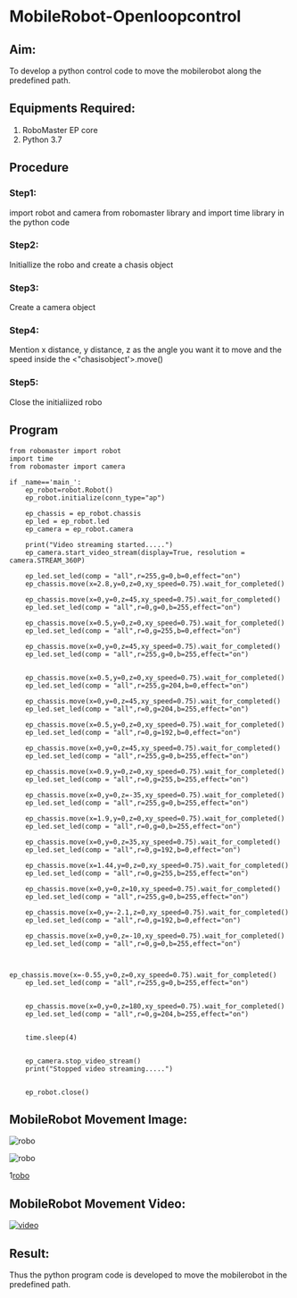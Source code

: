 # MobileRobot-Openloopcontrol
## Aim:

To develop a python control code to move the mobilerobot along the predefined path.

## Equipments Required:
1. RoboMaster EP core
2. Python 3.7

## Procedure

### Step1:

import robot and camera from robomaster library and import time library in the python code

### Step2:

Initiallize the robo and create a chasis object

 ### Step3:

Create a camera object

### Step4:

Mention x distance, y distance, z as the angle you want it to move and the speed inside the <"chasisobject'>.move() 

### Step5:

Close the initialiized robo

## Program
```
from robomaster import robot
import time
from robomaster import camera

if _name=='main_':
    ep_robot=robot.Robot()
    ep_robot.initialize(conn_type="ap")

    ep_chassis = ep_robot.chassis
    ep_led = ep_robot.led
    ep_camera = ep_robot.camera

    print("Video streaming started.....")
    ep_camera.start_video_stream(display=True, resolution = camera.STREAM_360P)

    ep_led.set_led(comp = "all",r=255,g=0,b=0,effect="on")
    ep_chassis.move(x=2.8,y=0,z=0,xy_speed=0.75).wait_for_completed()

    ep_chassis.move(x=0,y=0,z=45,xy_speed=0.75).wait_for_completed()
    ep_led.set_led(comp = "all",r=0,g=0,b=255,effect="on")

    ep_chassis.move(x=0.5,y=0,z=0,xy_speed=0.75).wait_for_completed()
    ep_led.set_led(comp = "all",r=0,g=255,b=0,effect="on")

    ep_chassis.move(x=0,y=0,z=45,xy_speed=0.75).wait_for_completed()
    ep_led.set_led(comp = "all",r=255,g=0,b=255,effect="on")


    ep_chassis.move(x=0.5,y=0,z=0,xy_speed=0.75).wait_for_completed()
    ep_led.set_led(comp = "all",r=255,g=204,b=0,effect="on")

    ep_chassis.move(x=0,y=0,z=45,xy_speed=0.75).wait_for_completed()
    ep_led.set_led(comp = "all",r=0,g=204,b=255,effect="on")

    ep_chassis.move(x=0.5,y=0,z=0,xy_speed=0.75).wait_for_completed()
    ep_led.set_led(comp = "all",r=0,g=192,b=0,effect="on")

    ep_chassis.move(x=0,y=0,z=45,xy_speed=0.75).wait_for_completed()
    ep_led.set_led(comp = "all",r=255,g=0,b=255,effect="on")

    ep_chassis.move(x=0.9,y=0,z=0,xy_speed=0.75).wait_for_completed()
    ep_led.set_led(comp = "all",r=0,g=255,b=255,effect="on")

    ep_chassis.move(x=0,y=0,z=-35,xy_speed=0.75).wait_for_completed()
    ep_led.set_led(comp = "all",r=255,g=0,b=255,effect="on")

    ep_chassis.move(x=1.9,y=0,z=0,xy_speed=0.75).wait_for_completed()
    ep_led.set_led(comp = "all",r=0,g=0,b=255,effect="on")

    ep_chassis.move(x=0,y=0,z=35,xy_speed=0.75).wait_for_completed()
    ep_led.set_led(comp = "all",r=0,g=192,b=0,effect="on")

    ep_chassis.move(x=1.44,y=0,z=0,xy_speed=0.75).wait_for_completed()
    ep_led.set_led(comp = "all",r=0,g=255,b=255,effect="on")

    ep_chassis.move(x=0,y=0,z=10,xy_speed=0.75).wait_for_completed()
    ep_led.set_led(comp = "all",r=255,g=0,b=255,effect="on")

    ep_chassis.move(x=0,y=-2.1,z=0,xy_speed=0.75).wait_for_completed()
    ep_led.set_led(comp = "all",r=0,g=192,b=0,effect="on")

    ep_chassis.move(x=0,y=0,z=-10,xy_speed=0.75).wait_for_completed()
    ep_led.set_led(comp = "all",r=0,g=0,b=255,effect="on")


    ep_chassis.move(x=-0.55,y=0,z=0,xy_speed=0.75).wait_for_completed()
    ep_led.set_led(comp = "all",r=255,g=0,b=255,effect="on")


    ep_chassis.move(x=0,y=0,z=180,xy_speed=0.75).wait_for_completed()
    ep_led.set_led(comp = "all",r=0,g=204,b=255,effect="on")


    time.sleep(4)
    
    
    ep_camera.stop_video_stream()
    print("Stopped video streaming.....")


    ep_robot.close()
```

## MobileRobot Movement Image:

![robo](./img/robomaster.png)

![robo](/robot.jpg)

1[robo](/robot_side.jpg)

## MobileRobot Movement Video:


[![video](https://youtu.be/7Jd60ljt67c)](https://youtu.be/7Jd60ljt67c)
 

## Result:
Thus the python program code is developed to move the mobilerobot in the predefined path.
